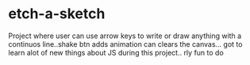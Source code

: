 # etch-a-sketch
Project where user can use arrow keys to write or draw anything with a continuos line..shake btn adds animation can clears the canvas... got to learn alot of new things about JS during this project.. rly fun to do
